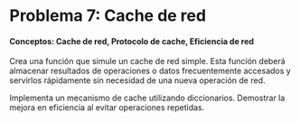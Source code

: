 # Problema 7: Cache de red

#### Conceptos: Cache de red, Protocolo de cache, Eficiencia de red

Crea una función que simule un cache de red simple. Esta función deberá almacenar resultados de operaciones o datos frecuentemente accesados y servirlos rápidamente sin necesidad de una nueva operación de red.

Implementa un mecanismo de cache utilizando diccionarios.
Demostrar la mejora en eficiencia al evitar operaciones repetidas.

